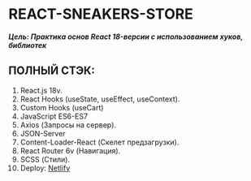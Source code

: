 # REACT-SNEAKERS-STORE

***Цель: Практика основ React 18-версии с использованием хуков, библиотек***

## ПОЛНЫЙ СТЭК:
1. React.js 18v.
2. React Hooks (useState, useEffect, useContext).
3. Custom Hooks (useCart)
4. JavaScript ES6-ES7
5. Axios (Запросы на сервер).
6. JSON-Server
7. Content-Loader-React (Скелет предзагрузки).
8. React Router 6v (Навигация).
9. SCSS (Стили).
10. Deploy: [Netlify](https://zesty-quokka-358756.netlify.app)





